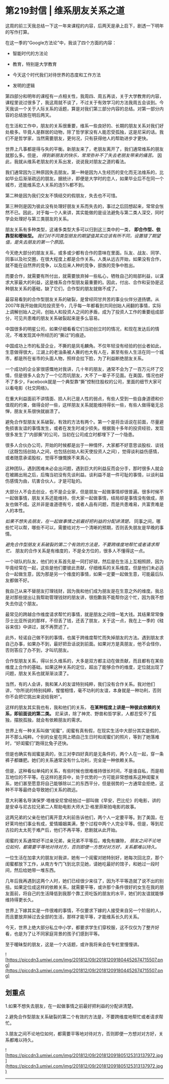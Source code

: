 # 第219封信 | 维系朋友关系之道

这周的前三天我总结一下这一年来课程的内容，后两天是承上启下，剧透一下明年的写作打算。

在这一季的“Google方法论”中，我谈了四个方面的内容：

* 智能时代的方法论

* 教育，特别是大学教育

* 今天这个时代我们对待世界的态度和工作方法

* 发明的逻辑

第四部分和明年的课程有一点相关性，我周四、周五再谈，关于大学教育的内容，课程里说过很多了，我这周就不谈了，不过关于有效学习的方法我周五会谈到。今天我谈一个关于人际关系的话题，算是对我们第三部分内容的总结。对第一部分内容的总结放在明后两天。

在生活和工作中，朋友的关系很重要，维系一些良好的、长期的朋友关系对我们好处极多。毕竟人是群居的动物，除了哲学家没有人能忍受孤独，这是尼采的话。我们不是哲学家，当然需要朋友，更何况，只有获得他人的帮助进步才更快。

世界上凡事都是得与失的平衡。新朋友来了，老朋友离开了，我们通常维系的朋友就那么多。但是， *得到新朋友的快乐，常常弥补不了失去老朋友带来的痛苦。* 因此，我就从维系老朋友的关系出发，说说我对朋友之道的看法。

我们通常因为三种原因失去朋友。第一种是因为人生经历的变化而无法维系的，比如毕业后渐渐疏远的朋友。据统计，即便是大学时的恋人，如果毕业后不在同一个城市，还能维系恋人关系的连5%都不到。

第二种是因为我们交友不慎结交的假朋友，失去也不可惜。

第三种则是因为彼此没有处理好朋友关系而失去的，事过之后回想起来，常常会怅然不已。因此，对于每一个人来讲，其实能做的是设法避免与第二类人深交，同时学会处理好与第三类朋友的关系。

朋友关系有多种类型，这诸多类型大多可以归到这三类中的一类， **即合作型、依靠型和暧昧型。**  *我们对不同类型朋友的期望值其实应该有所不同，设置错了期望值，是失去朋友的第一个原因。*

今天绝大部分的朋友关系，或多或少都有合作的意味在里面。队友、战友、同学、同事以及社交圈，在很大程度上都是合作关系。人类从远古开始，如果没有合作，就不能在自然界的竞争，以及后来人种的竞争，部族的竞争中胜出。

而要合作，就需要有所付出，就需要放弃掉一些私心，牺牲自己的局部利益，以谋求大家最大的利益，这是维系合作型朋友最重要的。因此，付出、合作和妥协是这种朋友关系的基础，缺了它们，合作型的朋友就做不成了。

最容易看到的合作型朋友关系的破裂，是曾经同甘共苦的事业伙伴分道扬镳。从2007年我开始做风险投资至今，几乎每一年都看到共同创始人闹翻的事情，实际上调解创始人之间，创始人和投资人之间的矛盾，成为了投资人工作的重要组成部分，可见共患难的朋友关系破裂起来是多么容易。

中国很多的明星公司，如果仔细看看它们当初创立时的情况，和现在发达后的情况，不难发现其中所经历的“撕过”的痕迹。

中国成功上市的私营企业，不撕的是凤毛麟角。不仅年轻没有经验的创业者如此，生意做得很大，江湖上的老油条被人撕的也大有人在，甚至有些人生活在同一个城市，都是所在省市的头面人物，照样会拉下脸，为了利益断绝朋友关系。

一个成功的企业家很感慨地对我讲，几十年的朋友，通常不会为了一百万元坏了交情，但是很多人会为了一个亿而坑朋友，大不了一辈子不见面。在美国，情况也好不了多少，Facebook就是一个典型靠“撕”控制住股权的公司，里面的细节大家可以看电影《社交网络》。

在重大利益面前不讲情面、损人利己是人性的弱点，有些人受到一些自身道德和价值观的约束，做得会好一些，这样朋友关系就能维持得长一些，有些人做得毫无忌惮，朋友关系很快就崩溃了。

避免合作型朋友关系破裂，有效的方法有两个。第一个是将丑话说在前面，尽量避免损害友谊的事情发生，或者在发生时减少损失。根据我十多年的投资经验，发现很多发生了“内部撕”的公司，当初在公司成立时都埋下了一个隐患。

很多人合伙办公司，开始的时候都是出于一种情怀，大家都不好意思谈股权、谈钱（这既包括创始人之间，也包括创始人和天使投资人之间），觉得谈利益伤感情，或者随意承诺股权，觉得不慷慨换不来真心。

这种团队，遇到困难未必会出问题，遇到巨大的利益反而会分手，那时很多人就会在被踢出局之后，后悔当初没有先谈利益。谈利益不是一件可耻的事情，以谈利益伤感情为由，坑害合伙人，才是可耻的。

大部分人不会去创业，也不是企业家，但是朋友一起做事情却很普遍。很多时候不一起做事情，朋友关系还能维持，但大家一起做事情，结局却是事情没有做成，朋友也做不成。这并非是谁道德有亏，或者人品有问题，而是共患难易，共富贵难是人的本性。

 *如果不想失去朋友，在一起做事情之前最好把利益的分配讲清楚。* 同事之间，哪些忙可以帮，哪些不可以，需要给对方一个清晰的预期，否则丢失朋友是早晚的事情。

 *避免合作型朋友关系破裂的第二个有效的方法是，不要跨维度地帮忙或者请求帮忙。* 朋友的合作关系是有维度的，不是全方位的，很多人不懂得这一点。

一个球队的队友，他们的关系首先是一同打好球，然后是在生活上互相照顾，因为毕竟经常在一起，这些是他们要彼此贡献，仔细维系的关系维度。但是他们未必适合一起做生意，因为那是另一个维度的事情，如果一定要一起做生意，可能最后队友都做不好。

我自己从来不替朋友打理钱财，因为我和他们成为朋友是在生意之外的维度。我总是对那些提出让我帮助管理钱财的朋友讲，很抱歉我不能帮你这个忙，因为我不想失去你这个朋友。

最常见的跨越合作维度请求帮忙的事情，就是朋友之间借一笔大钱。其结果常常像莎士比亚所说的那样，不但丢了钱，还丢了朋友，关于这一点，我在上一季的《硅谷来信》中讲过，就不再赘述了。

此外，轻诺自己做不到的事情，也属于跨维度帮忙而失掉朋友的方法。遇到朋友求自己办事，如果办不到，最好把丑话说到前面。如果对方是真朋友，他不会怪你，否则答应了办不到，才叫坑朋友。

合作型朋友关系，得以长久维系的，大多是双方都主动在做贡献，而且都有在某些维度上合作的基础。如果这种关系的定位，超出了能够合作的维度，定位就出现了问题，朋友关系也就渐渐淡漠了。

当然，有的人会讲，我和某人的友谊特别纯粹，我们没有合作关系。我对他们讲，“你所说的特别纯粹，惺惺相惜，毫不功利的友谊，本身就是一种功利，否则你不会把它挑出来说给我听”。

这样的朋友其实我也有，我和他们的关系， **在某种程度上讲是一种彼此依赖的关系，即前面说的第二类。** 尼采讲，除了神灵、野兽和哲学家，人都忍受不了孤独，摆脱孤独，就会有依赖朋友的需求。

世界上有一种关系叫做“闺蜜”，闺蜜有真有假，在现实生活中大部分其实是假的，并不那么纯粹。个别的女星在网上晒自己生日时和闺蜜们的照片，等到了她落难时，“好闺蜜们”跑得比兔子还快。

但是也确实有闺蜜是真的，张三对李四好真的是无条件的，两个人在一起，穿一条裤子都嫌肥。她们的关系通常没有什么功利，完全是一种依赖关系。

但是，这种看似单纯的关系，有些时候也很难维持很长时间，不是谁自私，而是相互地位的不平等。在这样的差异中，处于优势的一方可能非常想维系这种闺蜜关系，她们甚至愿意将自己能够除以二的东西平分，但是弱势的一方通常会拒绝，这种不平等最终会导致她们关系的疏远。

意大利著名导演保罗·塔维安尼曾经拍过一部叫做《早安，巴比伦》的电影，讲的是安卓与尼古拉兄弟二人帮助电影大师大卫·格里菲斯拍电影的故事。

这两兄弟的父亲在他们离开意大利前告诉他们，两个人一定要平等。到了美国，在好莱坞他们事业有成，爱情婚姻美满，整个过程中两个人完全平等。但是，等到尼古拉的太太死于难产后，他们不再平等，悲剧就从此开始。

闺蜜的关系通常好不过亲兄弟，亲兄弟不平等后，难免有嫌隙， *朋友之间不论地位如何，都需要平等地对待对方，否则即便一方想对对方好，关系都难以持久。*

一位生活在加拿大的朋友对我讲，她有一个闺蜜对她特别好，她每次回北京，那个闺蜜都放下工作，从南方专门飞到北京见她，请她吃最好的馆子，和她过一段时间，然后给她带一堆东西。

几年后我再遇到这两个人时，她们已经很少来往了，因为不平等造就了说不出的别扭。如果定位成这样的依赖关系，就需要平等，或许那个条件很好的女生在我的朋友面前，将自己的生活降低到我那个靠工资吃饭的朋友的水平，她们的友谊就能够维持得更长久。

世界上下嫁其实是一件很难的事情，不仅要求下嫁的人接受来自另一个阶层的人，而且要放弃掉过去全部的生活，那样才能平等，才能维系长久的关系。

今天，世界上绝大部分私立中小学，都要求学生们穿校服，这不仅仅为了整齐好看，也是为了让不同家庭背景的孩子们感到平等。

至于暧昧型的朋友，这是一个大话题，或许我将来会在专栏里慢慢讲。

![https://piccdn3.umiwi.com/img/201812/09/201812091804452674715507.png](https://piccdn3.umiwi.com/img/201812/09/201812091804452674715507.png)

## 划重点

1.如果不想失去朋友，在一起做事情之前最好把利益的分配讲清楚。

2.避免合作型朋友关系破裂的第二个有效的方法是，不要跨维度地帮忙或者请求帮忙。

3.朋友之间不论地位如何，都需要平等地对待对方，否则即便一方想对对方好，关系都难以持久。

![https://piccdn3.umiwi.com/img/201812/09/201812091805125313137972.jpg](https://piccdn3.umiwi.com/img/201812/09/201812091805125313137972.jpg)

---
